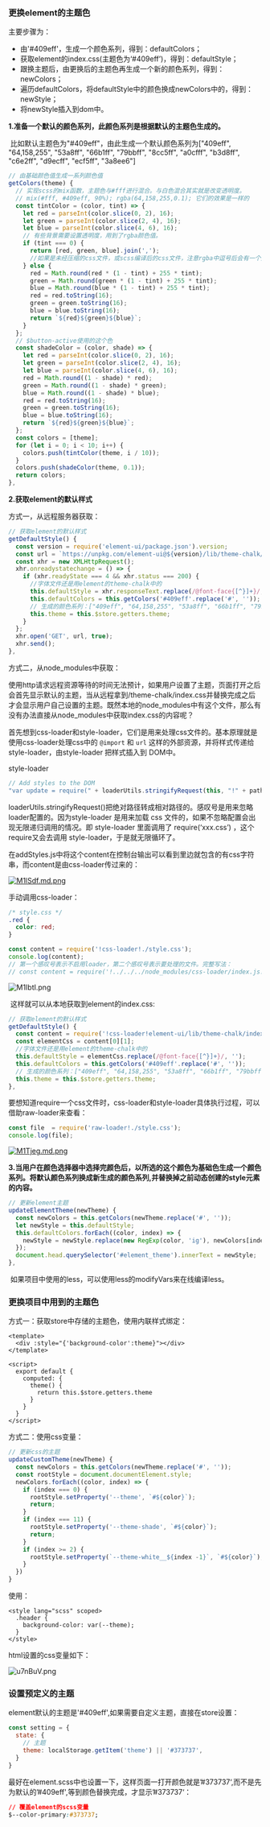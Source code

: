 ### 更换element的主题色

主要步骤为：

- 由'#409eff'，生成一个颜色系列，得到：defaultColors；
- 获取element的index.css(主题色为‘#409eff’)，得到：defaultStyle；
- 跟换主题后，由更换后的主题色再生成一个新的颜色系列，得到：newColors；
- 遍历defaultColors，将defaultStyle中的颜色换成newColors中的，得到：newStyle；
- 将newStyle插入到dom中。



**1.准备一个默认的颜色系列，此颜色系列是根据默认的主题色生成的。**

​	比如默认主题色为"#409eff"，由此生成一个默认颜色系列为["409eff", "64,158,255", "53a8ff", "66b1ff", "79bbff", "8cc5ff", "a0cfff", "b3d8ff", "c6e2ff", "d9ecff", "ecf5ff", "3a8ee6"]

```js
// 由基础颜色值生成一系列颜色值
getColors(theme) {
  // 实现scss的mix函数，主题色与#fff进行混合。与白色混合其实就是改变透明度。
  // mix(#fff, #409eff, 90%); rgba(64,158,255,0.1); 它们的效果是一样的
  const tintColor = (color, tint) => {
    let red = parseInt(color.slice(0, 2), 16);
    let green = parseInt(color.slice(2, 4), 16);
    let blue = parseInt(color.slice(4, 6), 16);
    // 有些背景需要设置透明度，用到了rgba颜色值。
    if (tint === 0) {
      return [red, green, blue].join(',');
      //如果是未经压缩的css文件，或scss编译后的css文件，注意rgba中逗号后会有一个空格。
    } else {
      red = Math.round(red * (1 - tint) + 255 * tint);
      green = Math.round(green * (1 - tint) + 255 * tint);
      blue = Math.round(blue * (1 - tint) + 255 * tint);
      red = red.toString(16);
      green = green.toString(16);
      blue = blue.toString(16);
      return `${red}${green}${blue}`;
    }
  };
  // $button-active使用的这个色
  const shadeColor = (color, shade) => {
    let red = parseInt(color.slice(0, 2), 16);
    let green = parseInt(color.slice(2, 4), 16);
    let blue = parseInt(color.slice(4, 6), 16);
    red = Math.round((1 - shade) * red);
    green = Math.round((1 - shade) * green);
    blue = Math.round((1 - shade) * blue);
    red = red.toString(16);
    green = green.toString(16);
    blue = blue.toString(16);
    return `${red}${green}${blue}`;
  };
  const colors = [theme];
  for (let i = 0; i < 10; i++) {
    colors.push(tintColor(theme, i / 10));
  }
  colors.push(shadeColor(theme, 0.1));
  return colors;
},
```



**2.获取element的默认样式**

方式一，从远程服务器获取：

```js
// 获取element的默认样式
getDefaultStyle() {
  const version = require('element-ui/package.json').version;
  const url = `https://unpkg.com/element-ui@${version}/lib/theme-chalk/index.css`;
  const xhr = new XMLHttpRequest();
  xhr.onreadystatechange = () => {
    if (xhr.readyState === 4 && xhr.status === 200) {
      //字体文件还是用element的theme-chalk中的
      this.defaultStyle = xhr.responseText.replace(/@font-face{[^}]+}/, '');
      this.defaultColors = this.getColors('#409eff'.replace('#', ''));
      // 生成的颜色系列：["409eff", "64,158,255", "53a8ff", "66b1ff", "79bbff", "8cc5ff", "a0cfff", "b3d8ff", "c6e2ff", "d9ecff", "ecf5ff", "3a8ee6"]
      this.theme = this.$store.getters.theme;
    }
  };
  xhr.open('GET', url, true);
  xhr.send();
},
```

方式二，从node_modules中获取：

​     使用http请求远程资源等待的时间无法预计，如果用户设置了主题，页面打开之后会首先显示默认的主题，当从远程拿到/theme-chalk/index.css并替换完成之后才会显示用户自己设置的主题。既然本地的node_modules中有这个文件，那么有没有办法直接从node_modules中获取index.css的内容呢？

​     首先想到css-loader和style-loader，它们是用来处理css文件的。基本原理就是使用css-loader处理css中的 `@import` 和 `url` 这样的外部资源，并将样式传递给style-loader，由style-loader 把样式插入到 DOM中。

style-loader

```js
// Add styles to the DOM
"var update = require(" + loaderUtils.stringifyRequest(this, "!" + path.join(__dirname, "lib", "addStyles.js")) + ")(content, options);",
```

​       loaderUtils.stringifyRequest()把绝对路径转成相对路径的。感叹号是用来忽略loader配置的。因为style-loader 是用来加载 css 文件的，如果不忽略配置会出现无限递归调用的情况。即 style-loader 里面调用了 require(‘xxx.css’) ，这个require又会去调用 style-loader，于是就无限循环了。

​    在addStyles.js中将这个content在控制台输出可以看到里边就包含的有css字符串，而content是由css-loader传过来的：

[![M1lSdf.md.png](https://s2.ax1x.com/2019/11/12/M1lSdf.md.png)](https://imgchr.com/i/M1lSdf)



   手动调用css-loader：

```css
/* style.css */
.red {
  color: red;
}
```

```js
const content = require('!css-loader!./style.css');
console.log(content);
// 第一个感叹号表示不启用loader，第二个感叹号表示要处理的文件。完整写法：
// const content = require('!../../../node_modules/css-loader/index.js!./style.css');
```

![M1IbtI.png](https://s2.ax1x.com/2019/11/12/M1IbtI.png)

​        这样就可以从本地获取到element的index.css:

```js
// 获取element的默认样式
getDefaultStyle() {
  const content = require('!css-loader!element-ui/lib/theme-chalk/index.css');
  const elementCss = content[0][1];
  //字体文件还是用element的theme-chalk中的
  this.defaultStyle = elementCss.replace(/@font-face{[^}]+}/, '');
  this.defaultColors = this.getColors('#409eff'.replace('#', ''));
  // 生成的颜色系列：["409eff", "64,158,255", "53a8ff", "66b1ff", "79bbff", "8cc5ff", "a0cfff", "b3d8ff", "c6e2ff", "d9ecff", "ecf5ff", "3a8ee6"]
  this.theme = this.$store.getters.theme;
},
```



​      要想知道require一个css文件时，css-loader和style-loader具体执行过程，可以借助raw-loader来查看：

```js
const file  = require('raw-loader!./style.css');
console.log(file);
```

[![M1Tjeg.md.png](https://s2.ax1x.com/2019/11/12/M1Tjeg.md.png)](https://imgchr.com/i/M1Tjeg)



**3.当用户在颜色选择器中选择完颜色后，以所选的这个颜色为基础色生成一个颜色系列。将默认颜色系列换成新生成的颜色系列,并替换掉之前动态创建的style元素的内容。**

```javascript
// 更新element主题
updateElementTheme(newTheme) {
  const newColors = this.getColors(newTheme.replace('#', ''));
  let newStyle = this.defaultStyle;
  this.defaultColors.forEach((color, index) => {
    newStyle = newStyle.replace(new RegExp(color, 'ig'), newColors[index]);
  });
  document.head.querySelector('#element_theme').innerText = newStyle;
},
```

​          如果项目中使用的less，可以使用less的modifyVars来在线编译less。



###  更换项目中用到的主题色

方式一：获取store中存储的主题色，使用内联样式绑定：

```vue
<template>
  <div :style="{'background-color':theme}"></div>
</template>

<script>
  export default {
    computed: {
      theme() {
        return this.$store.getters.theme
      }
    }
  }
</script>
```

   方式二：使用css变量：

```js
// 更新css的主题
updateCustomTheme(newTheme) {
  const newColors = this.getColors(newTheme.replace('#', ''));
  const rootStyle = document.documentElement.style;
  newColors.forEach((color, index) => {
    if (index === 0) {
      rootStyle.setProperty('--theme', `#${color}`);
      return;
    }
    if (index === 11) {
      rootStyle.setProperty('--theme-shade', `#${color}`);
      return;
    }
    if (index >= 2) {
      rootStyle.setProperty(`--theme-white__${index -1}`, `#${color}`);
    }
  })
}
```

使用：

```vue
<style lang="scss" scoped>
  .header {
    background-color: var(--theme);
  }
</style>
```

html设置的css变量如下：

![u7nBuV.png](https://s2.ax1x.com/2019/10/10/u7nBuV.png)



### 设置预定义的主题

 element默认的主题是'#409eff',如果需要自定义主题，直接在store设置：

```js
const setting = {
  state: {
    // 主题
    theme: localStorage.getItem('theme') || '#373737',
  }
}
```

​    最好在element.scss中也设置一下，这样页面一打开颜色就是’#373737‘,而不是先为默认的’#409eff',等到颜色替换完成，才显示’#373737‘：

```css
// 覆盖element的scss变量
$--color-primary:#373737;
```


